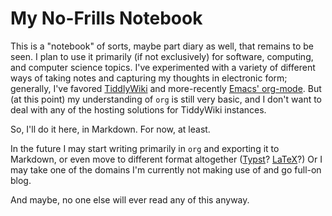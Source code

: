# My No-Frills Notebook

This is a "notebook" of sorts, maybe part diary as well, that remains to be
seen. I plan to use it primarily (if not exclusively) for software, computing,
and computer science topics. I've experimented with a variety of different ways
of taking notes and capturing my thoughts in electronic form; generally, I've
favored [TiddlyWiki](https://tiddlywiki.com/) and more-recently [Emacs'
org-mode](https://orgmode.org/). But (at this point) my understanding of `org`
is still very basic, and I don't want to deal with any of the hosting solutions
for TiddyWiki instances.

So, I'll do it here, in Markdown. For now, at least.

In the future I may start writing primarily in `org` and exporting it to
Markdown, or even move to different format altogether
([Typst](https://typst.app/)? [LaTeX](https://www.latex-project.org/)?) Or I
may take one of the domains I'm currently not making use of and go full-on
blog.

And maybe, no one else will ever read any of this anyway.

